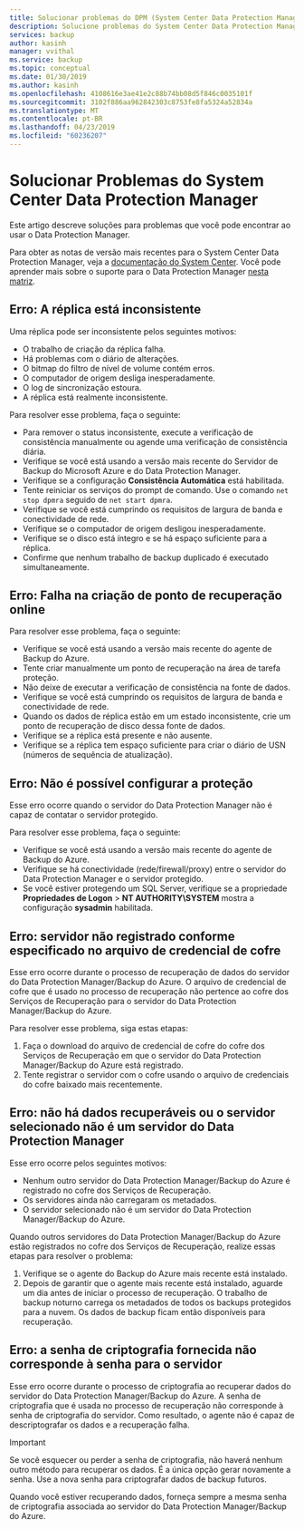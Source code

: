 ```yaml
---
title: Solucionar problemas do DPM (System Center Data Protection Manager) com Azure Backup
description: Solucione problemas do System Center Data Protection Manager.
services: backup
author: kasinh
manager: vvithal
ms.service: backup
ms.topic: conceptual
ms.date: 01/30/2019
ms.author: kasinh
ms.openlocfilehash: 4108616e3ae41e2c88b74bb08d5f846c0035101f
ms.sourcegitcommit: 3102f886aa962842303c8753fe8fa5324a52834a
ms.translationtype: MT
ms.contentlocale: pt-BR
ms.lasthandoff: 04/23/2019
ms.locfileid: "60236207"
---
```

# <a name="troubleshoot-system-center-data-protection-manager"></a>Solucionar Problemas do System Center Data Protection Manager

Este artigo descreve soluções para problemas que você pode encontrar ao usar o Data Protection Manager.

Para obter as notas de versão mais recentes para o System Center Data Protection Manager, veja a [documentação do System Center](https://docs.microsoft.com/system-center/dpm/dpm-release-notes?view=sc-dpm-2016). Você pode aprender mais sobre o suporte para o Data Protection Manager [nesta matriz](https://docs.microsoft.com/system-center/dpm/dpm-protection-matrix?view=sc-dpm-2016).


## <a name="error-replica-is-inconsistent"></a>Erro: A réplica está inconsistente

Uma réplica pode ser inconsistente pelos seguintes motivos:
- O trabalho de criação da réplica falha.
- Há problemas com o diário de alterações.
- O bitmap do filtro de nível de volume contém erros.
- O computador de origem desliga inesperadamente.
- O log de sincronização estoura.
- A réplica está realmente inconsistente.

Para resolver esse problema, faça o seguinte:
- Para remover o status inconsistente, execute a verificação de consistência manualmente ou agende uma verificação de consistência diária.
- Verifique se você está usando a versão mais recente do Servidor de Backup do Microsoft Azure e do Data Protection Manager.
- Verifique se a configuração **Consistência Automática** está habilitada.
- Tente reiniciar os serviços do prompt de comando. Use o comando `net stop dpmra` seguido de `net start dpmra`.
- Verifique se você está cumprindo os requisitos de largura de banda e conectividade de rede.
- Verifique se o computador de origem desligou inesperadamente.
- Verifique se o disco está íntegro e se há espaço suficiente para a réplica.
- Confirme que nenhum trabalho de backup duplicado é executado simultaneamente.

## <a name="error-online-recovery-point-creation-failed"></a>Erro: Falha na criação de ponto de recuperação online

Para resolver esse problema, faça o seguinte:
- Verifique se você está usando a versão mais recente do agente de Backup do Azure.
- Tente criar manualmente um ponto de recuperação na área de tarefa proteção.
- Não deixe de executar a verificação de consistência na fonte de dados.
- Verifique se você está cumprindo os requisitos de largura de banda e conectividade de rede.
- Quando os dados de réplica estão em um estado inconsistente, crie um ponto de recuperação de disco dessa fonte de dados.
- Verifique se a réplica está presente e não ausente.
- Verifique se a réplica tem espaço suficiente para criar o diário de USN (números de sequência de atualização).

## <a name="error-unable-to-configure-protection"></a>Erro: Não é possível configurar a proteção

Esse erro ocorre quando o servidor do Data Protection Manager não é capaz de contatar o servidor protegido. 

Para resolver esse problema, faça o seguinte:
- Verifique se você está usando a versão mais recente do agente de Backup do Azure.
- Verifique se há conectividade (rede/firewall/proxy) entre o servidor do Data Protection Manager e o servidor protegido.
- Se você estiver protegendo um SQL Server, verifique se a propriedade **Propriedades de Logon** > **NT AUTHORITY\SYSTEM** mostra a configuração **sysadmin** habilitada.

## <a name="error-server-not-registered-as-specified-in-vault-credential-file"></a>Erro: servidor não registrado conforme especificado no arquivo de credencial de cofre

Esse erro ocorre durante o processo de recuperação de dados do servidor do Data Protection Manager/Backup do Azure. O arquivo de credencial de cofre que é usado no processo de recuperação não pertence ao cofre dos Serviços de Recuperação para o servidor do Data Protection Manager/Backup do Azure.

Para resolver esse problema, siga estas etapas:
1. Faça o download do arquivo de credencial de cofre do cofre dos Serviços de Recuperação em que o servidor do Data Protection Manager/Backup do Azure está registrado.
2. Tente registrar o servidor com o cofre usando o arquivo de credenciais do cofre baixado mais recentemente.

## <a name="error-no-recoverable-data-or-selected-server-not-a-data-protection-manager-server"></a>Erro: não há dados recuperáveis ou o servidor selecionado não é um servidor do Data Protection Manager

Esse erro ocorre pelos seguintes motivos:
- Nenhum outro servidor do Data Protection Manager/Backup do Azure é registrado no cofre dos Serviços de Recuperação.
- Os servidores ainda não carregaram os metadados.
- O servidor selecionado não é um servidor do Data Protection Manager/Backup do Azure.

Quando outros servidores do Data Protection Manager/Backup do Azure estão registrados no cofre dos Serviços de Recuperação, realize essas etapas para resolver o problema:
1. Verifique se o agente do Backup do Azure mais recente está instalado.
2. Depois de garantir que o agente mais recente está instalado, aguarde um dia antes de iniciar o processo de recuperação. O trabalho de backup noturno carrega os metadados de todos os backups protegidos para a nuvem. Os dados de backup ficam então disponíveis para recuperação.

## <a name="error-provided-encryption-passphrase-doesnt-match-passphrase-for-server"></a>Erro: a senha de criptografia fornecida não corresponde à senha para o servidor

Esse erro ocorre durante o processo de criptografia ao recuperar dados do servidor do Data Protection Manager/Backup do Azure. A senha de criptografia que é usada no processo de recuperação não corresponde à senha de criptografia do servidor. Como resultado, o agente não é capaz de descriptografar os dados e a recuperação falha.

> [!IMPORTANT]
> Se você esquecer ou perder a senha de criptografia, não haverá nenhum outro método para recuperar os dados. É a única opção gerar novamente a senha. Use a nova senha para criptografar dados de backup futuros.
>
> Quando você estiver recuperando dados, forneça sempre a mesma senha de criptografia associada ao servidor do Data Protection Manager/Backup do Azure. 
>
